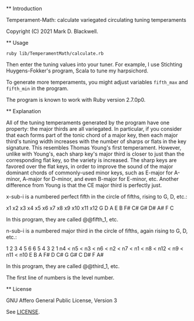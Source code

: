 ** Introduction

Temperament-Math: calculate variegated circulating tuning temperaments

Copyright (C) 2021 Mark D. Blackwell.

** Usage

`ruby lib/TemperamentMath/calculate.rb`

Then enter the tuning values into your tuner.
For example, I use Stichting Huygens-Fokker's program, Scala to tune my harpsichord.

To generate more temperaments,
you might adjust variables `fifth_max` and `fifth_min` in the program.

The program is known to work with Ruby version 2.7.0p0.

** Explanation

All of the tuning temperaments generated by the program
have one property: the major thirds are all variegated.
In particular,
if you consider that each forms part of the tonic chord of a major key,
then each major third's tuning width increases
with the number of sharps or flats in the key signature.
This resembles Thomas Young's first temperament.
However, unlike with Young's, each sharp key's major third is closer to just
than the corresponding flat key, so the variety is increased.
The sharp keys are favored over the flat keys,
in order to improve the sound of the
major dominant chords of commonly-used minor keys,
such as E-major for A-minor, A-major for D-minor,
and even B-major for E-minor, etc.
Another difference from Young is that the CE major third is perfectly just.

x-sub-i is a numbered perfect fifth in the circle of fifths, rising to G, D, etc.:

x1 x2 x3 x4 x5 x6 x7 x8 x9 x10 x11 x12
G  D  A  E  B  F# C# G# D# A#  F   C

In this program, they are called @@fifth_1, etc.

n-sub-i is a numbered major third in the circle of fifths, again rising to G, D, etc.:

1    2    3    4    5    6    6    5    4     3    2     1
n4 < n5 < n3 < n6 < n2 < n7 < n1 < n8 < n12 < n9 < n11 < n10
E    B    A    F#   D    C#   G    G#   C     D#   F     A#

In this program, they are called @@third_1, etc.

The first line of numbers is the level number.

** License

GNU Affero General Public License, Version 3

See [LICENSE](./LICENSE).
